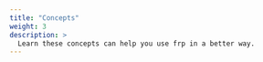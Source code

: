 ```yaml
---
title: "Concepts"
weight: 3
description: >
  Learn these concepts can help you use frp in a better way.
---
```

